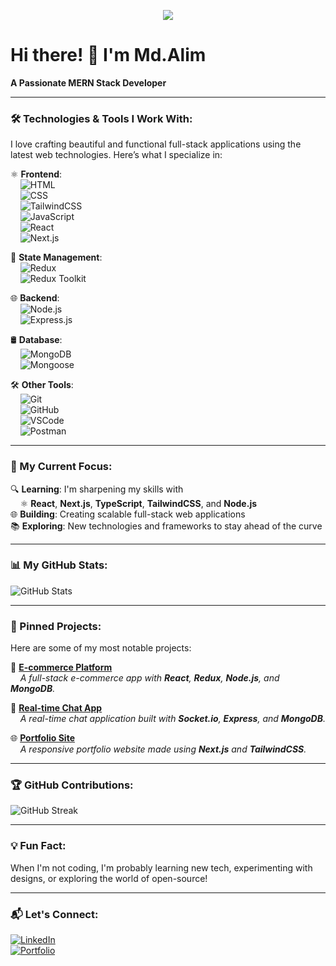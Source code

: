 <p align="center"><img src="https://git-profile-readme-banner.vercel.app/api/python?username=Md.Alim&txt=I am focusing on continous learning..."></p>
<!-- Add your custom cover/banner image link above -->

# Hi there! 👋 I'm Md.Alim 
**A Passionate MERN Stack Developer**

---

### 🛠 Technologies & Tools I Work With:

I love crafting beautiful and functional full-stack applications using the latest web technologies. Here’s what I specialize in:

⚛️ **Frontend**:  
&nbsp;&nbsp;&nbsp;&nbsp;![HTML](https://img.shields.io/badge/HTML5-E34F26?style=for-the-badge&logo=html5&logoColor=white)  
&nbsp;&nbsp;&nbsp;&nbsp;![CSS](https://img.shields.io/badge/CSS3-1572B6?style=for-the-badge&logo=css3&logoColor=white)  
&nbsp;&nbsp;&nbsp;&nbsp;![TailwindCSS](https://img.shields.io/badge/Tailwind_CSS-38B2AC?style=for-the-badge&logo=tailwind-css&logoColor=white)  
&nbsp;&nbsp;&nbsp;&nbsp;![JavaScript](https://img.shields.io/badge/JavaScript-F7DF1E?style=for-the-badge&logo=javascript&logoColor=black)  
&nbsp;&nbsp;&nbsp;&nbsp;![React](https://img.shields.io/badge/React-20232A?style=for-the-badge&logo=react&logoColor=61DAFB)  
&nbsp;&nbsp;&nbsp;&nbsp;![Next.js](https://img.shields.io/badge/Next.js-000000?style=for-the-badge&logo=nextdotjs&logoColor=white)  

🔄 **State Management**:  
&nbsp;&nbsp;&nbsp;&nbsp;![Redux](https://img.shields.io/badge/Redux-764ABC?style=for-the-badge&logo=redux&logoColor=white)  
&nbsp;&nbsp;&nbsp;&nbsp;![Redux Toolkit](https://img.shields.io/badge/Redux_Toolkit-764ABC?style=for-the-badge&logo=redux&logoColor=white)

🌐 **Backend**:  
&nbsp;&nbsp;&nbsp;&nbsp;![Node.js](https://img.shields.io/badge/Node.js-43853D?style=for-the-badge&logo=node-dot-js&logoColor=white)  
&nbsp;&nbsp;&nbsp;&nbsp;![Express.js](https://img.shields.io/badge/Express.js-000000?style=for-the-badge&logo=express&logoColor=white)

🛢 **Database**:  
&nbsp;&nbsp;&nbsp;&nbsp;![MongoDB](https://img.shields.io/badge/MongoDB-4EA94B?style=for-the-badge&logo=mongodb&logoColor=white)  
&nbsp;&nbsp;&nbsp;&nbsp;![Mongoose](https://img.shields.io/badge/Mongoose-880000?style=for-the-badge&logo=mongodb&logoColor=white)

🛠 **Other Tools**:  
&nbsp;&nbsp;&nbsp;&nbsp;![Git](https://img.shields.io/badge/Git-F05032?style=for-the-badge&logo=git&logoColor=white)  
&nbsp;&nbsp;&nbsp;&nbsp;![GitHub](https://img.shields.io/badge/GitHub-181717?style=for-the-badge&logo=github&logoColor=white)  
&nbsp;&nbsp;&nbsp;&nbsp;![VSCode](https://img.shields.io/badge/VSCode-007ACC?style=for-the-badge&logo=visual-studio-code&logoColor=white)  
&nbsp;&nbsp;&nbsp;&nbsp;![Postman](https://img.shields.io/badge/Postman-FF6C37?style=for-the-badge&logo=postman&logoColor=white)

---

### 🚀 My Current Focus:

🔍 **Learning**: I'm sharpening my skills with  
&nbsp;&nbsp;&nbsp;&nbsp;⚛️ **React**, **Next.js**, **TypeScript**, **TailwindCSS**, and **Node.js**  
🌐 **Building**: Creating scalable full-stack web applications  
📚 **Exploring**: New technologies and frameworks to stay ahead of the curve

---

### 📊 My GitHub Stats:

![GitHub Stats](https://github-readme-stats.vercel.app/api?username=your-github-username&show_icons=true&theme=radical)

---

### 🚧 Pinned Projects:

Here are some of my most notable projects:

🛒 **[E-commerce Platform](https://github.com/your-github-username/project1-repo)**  
&nbsp;&nbsp;&nbsp;&nbsp;_A full-stack e-commerce app with **React**, **Redux**, **Node.js**, and **MongoDB**._  

💬 **[Real-time Chat App](https://github.com/your-github-username/project2-repo)**  
&nbsp;&nbsp;&nbsp;&nbsp;_A real-time chat application built with **Socket.io**, **Express**, and **MongoDB**._  

🌐 **[Portfolio Site](https://github.com/your-github-username/project3-repo)**  
&nbsp;&nbsp;&nbsp;&nbsp;_A responsive portfolio website made using **Next.js** and **TailwindCSS**._

---

### 🏆 GitHub Contributions:

![GitHub Streak](https://github-readme-streak-stats.herokuapp.com/?user=your-github-username&theme=radical)

---

### 💡 Fun Fact:

When I'm not coding, I'm probably learning new tech, experimenting with designs, or exploring the world of open-source!

---

### 📬 Let's Connect:

[![LinkedIn](https://img.shields.io/badge/LinkedIn-0077B5?style=for-the-badge&logo=linkedin&logoColor=white)](https://linkedin.com/in/your-linkedin-username)  
[![Portfolio](https://img.shields.io/badge/Portfolio-FF5722?style=for-the-badge&logo=about-dot-me&logoColor=white)](https://your-portfolio-site.com)
